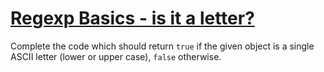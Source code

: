 # [Regexp Basics - is it a letter?](https://www.codewars.com/kata/regexp-basics-is-it-a-letter "https://www.codewars.com/kata/567de72e8b3621b3c300000b")

Complete the code which should return `true` if the given object is a single ASCII letter (lower or upper case), `false` otherwise.